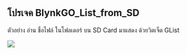 ## โปรเจค BlynkGO_List_from_SD
ตัวอย่าง อ่าน ชื่อไฟล์ ในโฟลเดอร์ บน SD Card มาแสดง ด้วยวิตเจ็ต GList  

<p align=left><img src="BlynkGO_List_from_SD.gif"></p>



